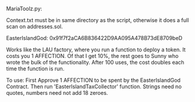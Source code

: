 MariaToolz.py: 

Context.txt must be in same directory as the script, otherwise it does a full scan on addresses.sol.



EasterIslandGod: 0x91f7f2aCA6B836422D9AA095A478B73dE8709beD

Works like the LAU factory, where you run a function to deploy a token. It costs you 1 AFFECTION. Of that I get 10%, the rest goes to Sunny who wrote the bulk of the functionality. After 100 uses, the cost doubles each time the function is run.

To use: First Approve 1 AFFECTION to be spent by the EasterIslandGod Contract. Then run 'EasterIslandTaxCollector' function.
Strings need no quotes, numbers need not add 18 zeroes.
